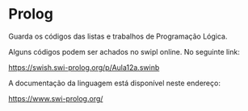 # Prolog
Guarda os códigos das listas e trabalhos de Programação Lógica.

Alguns códigos podem ser achados no swipl online. No seguinte link:

https://swish.swi-prolog.org/p/Aula12a.swinb

A documentação da linguagem está disponível neste endereço:

https://www.swi-prolog.org/
